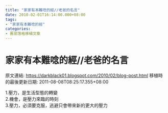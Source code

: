 ```yaml
---
title: "家家有本難唸的經//老爸的名言"
date: 2010-02-01T16:14:00.000+08:00
tags: 
- "家家有本難唸的經"
categories:
- 舊部落格移植文章
---
```


# 家家有本難唸的經//老爸的名言

原文連結: https://darkblack01.blogspot.com/2010/02/blog-post.html
移植時的最後更新日期: 2011-08-08T08:25:17.355+08:00

1.壓力，是生活型態的轉變<br />2.機會，是壓力來臨的時刻<br />3.壓力，必須要克服，逃避只會帶來新的更大的壓力
